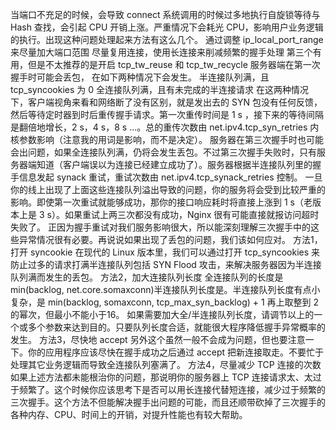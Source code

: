 当端口不充足的时候，会导致 connect 系统调用的时候过多地执行自旋锁等待与 Hash 查找，会引起 CPU 开销上涨。严重情况下会耗光 CPU，影响用户业务逻辑的执行。出现这种问题处理起来方法有这么几个。
通过调整 ip_local_port_range 来尽量加大端口范围
尽量复用连接，使用长连接来削减频繁的握手处理
第三个有用，但是不太推荐的是开启 tcp_tw_reuse 和 tcp_tw_recycle
服务器端在第一次握手时可能会丢包， 在如下两种情况下会发生。
半连接队列满，且 tcp_syncookies 为 0
全连接队列满，且有未完成的半连接请求
在这两种情况下，客户端视角来看和网络断了没有区别，就是发出去的 SYN 包没有任何反馈，然后等待定时器到时后重传握手请求。第一次重传时间是 1 s ，接下来的等待间隔是翻倍地增长，2 s，4 s，8 s ...。总的重传次数由 net.ipv4.tcp_syn_retries 内核参数影响（注意我的用词是影响，而不是决定）。
服务器在第三次握手时也可能会出问题，如果全连接队列满，仍将会发生丢包。不过第三次握手失败时，只有服务器端知道（客户端误以为连接已经建立成功了）。服务器根据半连接队列里的握手信息发起 synack 重试，重试次数由 net.ipv4.tcp_synack_retries 控制。
一旦你的线上出现了上面这些连接队列溢出导致的问题，你的服务将会受到比较严重的影响。即使第一次重试就能够成功，那你的接口响应耗时将直接上涨到 1 s（老版本上是 3 s）。如果重试上两三次都没有成功，Nginx 很有可能直接就报访问超时失败了。
正因为握手重试对我们服务影响很大，所以能深刻理解三次握手中的这些异常情况很有必要。再说说如果出现了丢包的问题，我们该如何应对。
方法1，打开 syncookie
在现代的 Linux 版本里，我们可以通过打开 tcp_syncookies 来防止过多的请求打满半连接队列包括 SYN Flood 攻击，来解决服务器因为半连接队列满而发生的丢包。
方法2，加大连接队列长度
全连接队列的长度是 min(backlog, net.core.somaxconn)半连接队列长度是。半连接队列长度有点小复杂，是 min(backlog, somaxconn, tcp_max_syn_backlog) + 1 再上取整到 2 的幂次，但最小不能小于16。
如果需要加大全/半连接队列长度，请调节以上的一个或多个参数来达到目的。只要队列长度合适，就能很大程序降低握手异常概率的发生。
方法3，尽快地 accept
另外这个虽然一般不会成为问题，但也要注意一下。你的应用程序应该尽快在握手成功之后通过 accept 把新连接取走。不要忙于处理其它业务逻辑而导致全连接队列塞满了。
方法4，尽量减少 TCP 连接的次数
如果上述方法都未能根治你的问题，那说明你的服务器上 TCP 连接请求太、太过于频繁了。这个时候你应该思考下是否可以用长连接代替短连接，减少过于频繁的三次握手。这个方法不但能解决握手出问题的可能，而且还顺带砍掉了三次握手的各种内存、CPU、时间上的开销，对提升性能也有较大帮助。